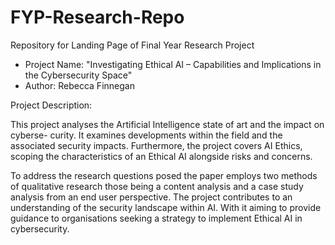 # FYP-Research-Repo

Repository for Landing Page of Final Year Research Project

- Project Name: "Investigating Ethical AI –
Capabilities and Implications in the
Cybersecurity Space"
- Author: Rebecca Finnegan

Project Description:

This project analyses the Artificial Intelligence state of art and the impact on cyberse-
curity. It examines developments within the field and the associated security impacts.
Furthermore, the project covers AI Ethics, scoping the characteristics of an Ethical
AI alongside risks and concerns.

To address the research questions posed the paper employs two methods of qualitative
research those being a content analysis and a case study analysis from an end user
perspective. The project contributes to an understanding of the security landscape
within AI. With it aiming to provide guidance to organisations seeking a strategy to
implement Ethical AI in cybersecurity.

